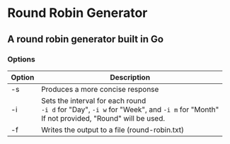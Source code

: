 # Round Robin Generator

## A round robin generator built in Go

### Options

| Option | Description                                                                                                                                 |
| ------ | ------------------------------------------------------------------------------------------------------------------------------------------- |
| -s     | Produces a more concise response                                                                                                            |
| -i     | Sets the interval for each round<br/>`-i d` for "Day", `-i w` for "Week", and `-i m` for "Month"<br/>If not provided, "Round" will be used. |
| -f     | Writes the output to a file (round-robin.txt)                                                                                               |
